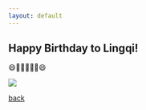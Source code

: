 ```yaml
---
layout: default
---
```


## Happy Birthday to Lingqi!

:smile::birthday::tada::birthday::tada::birthday::smile:

![][image-1]

[image-1]:https://aladden.github.io/gift20180411.bmp

[back](./)
